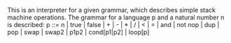 This is an interpreter for a given grammar, which describes simple stack machine operations.
The grammar for a language p and a natural number n is described:
p ::= n | true | false | + | - | * | / | < | = | and | not 
	nop | dup | pop | swap | swap2 | p1p2 | cond[p1|p2] | loop[p]
